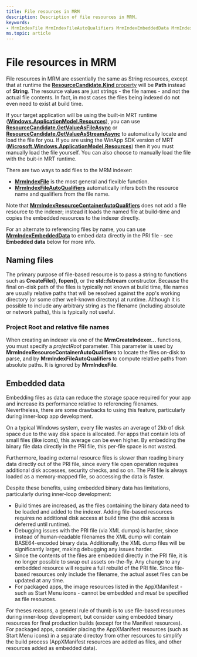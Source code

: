 ```yaml
---
title: File resources in MRM
description: Description of file resources in MRM.
keywords:
- MrmIndexFile MrmIndexFileAutoQualifiers MrmIndexEmbeddedData MrmIndexResourceContainerAutoQualifiers
ms.topic: article
---
```


# File resources in MRM

File resources in MRM are essentially the same as String resources, except that at runtime the
[**ResourceCandidate.Kind** property](/windows/windows-app-sdk/api/winrt/microsoft.windows.applicationmodel.resources.resourcecandidate.kind) will be **Path** instead of **String**. The resource values are just strings - the 
file names - and not the actual file contents. In fact, in most cases the files being indexed do not even need 
to exist at build time.

If your target application will be using the built-in MRT runtime
([**Windows.ApplicationModel.Resources**](/uwp/api/windows.applicationmodel.resources)), you can use
[**ResourceCandidate.GetValueAsFileAsync**](/uwp/api/windows.applicationmodel.resources.core.resourcecandidate.getvalueasfileasync)
or [**ResourceCandidate.GetValueAsStreamAsync**](/uwp/api/windows.applicationmodel.resources.core.resourcecandidate.getvalueasstreamasync)
to automatically locate and load the file for you. If you are using the WinApp SDK version of MRT 
([**Microsoft.Windows.ApplicationModel.Resources**](/windows/windows-app-sdk/api/winrt/microsoft.windows.applicationmodel.resources)) then
it you must manually load the file yourself. You can also choose to manually load the file with the buit-in MRT
runtime.

There are two ways to add files to the MRM indexer:

* [**MrmIndexFile**](mrmindexfile.md) is the most general and flexible function.
* [**MrmIndexFileAutoQualifiers**](mrmindexfileautoqualifiers.md) automatically infers both the resource 
name and qualifiers from the file name.

Note that [**MrmIndexResourceContainerAutoQualifiers**](mrmindexresourcecontainerautoqualifiers.md) does not 
add a file resource to the indexer; instead it loads the named file at build-time and copies the embedded 
resources to the indexer directly. 

For an alternate to referencing files by name, you can use [**MrmIndexEmbeddedData**](mrmindexembeddeddata.md) 
to embed data directly in the PRI file - see **Embedded data** below for more info.

## Naming files

The primary purpose of file-based resource is to pass a string to functions such as **CreateFile()**, **fopen()**,
or the **std::fstream** constructor. Because the final on-disk path of the files is typically not known at
build time, file names are usually relative paths that will be resolved against the app's working directory
(or some other well-known directory) at runtime. Although it is possible to include any arbitrary string
as the filename (including absolute or network paths), this is typically not useful. 

### Project Root and relative file names

When creating an indexer via one of the **MrmCreateIndexer...** functions, you must specify a *projectRoot* parameter.
This parameter is used by **MrmIndexResourceContainerAutoQualifiers** to locate the files on-disk to parse, and
by **MrmIndexFileAutoQualifiers** to compute relative paths from absolute paths. It is ignored by
**MrmIndexFile**.

## Embedded data

Embedding files as data can reduce the storage space required for your app and increase its performance
relative to referencing filenames. Nevertheless, there are some drawbacks to using this feature, particularly 
during inner-loop app development.

On a typical Windows system, every file wastes an average of 2kb of disk space due to the way disk space 
is allocated. For apps that contain lots of small files (like icons), this average can be even higher. 
By embedding the binary file data directly in the PRI file, this per-file space is not wasted.

Furthermore, loading external resource files is slower than reading binary data directly out of the PRI file, 
since every file open operation requires additional disk accesses, security checks, and so on.
The PRI file is always loaded as a memory-mapped file, so accessing the data is faster.

Despite these benefits, using embedded binary data has limitations, particularly during inner-loop development:

* Build times are increased, as the files containing the binary data need to be loaded and added to the indexer.
Adding file-based resources requires no additional disk access at build time (the disk access is 
deferred until runtime).
* Debugging issues with the PRI file (via XML dumps) is harder, since instead of human-readable filenames 
the XML dump will contain BASE64-encoded binary data. Additionally, the XML dump files will be significantly
larger, making debugging any issues harder.
* Since the contents of the files are embedded directly in the PRI file, it is no longer possible to swap
out assets on-the-fly. Any change to any embedded resource will require a full rebuild of the PRI file.
Since file-based resources only include the filename, the actual asset files can be updated at any time.
* For packaged apps, the image resources listed in the AppXManifest - such as Start Menu icons - cannot be 
embedded and *must* be specified as file resources.

For theses reasons, a general rule of thumb is to use file-based resources during inner-loop development,
but consider using embedded binary resources for final production builds (except for the Manifest resources).
For packaged apps, consider placing the AppXManifest resources (such as Start Menu icons) in a separate 
directoy from other resources to simplify the build process (AppXManifest resources are added as files,
and other resources added as embedded data).
